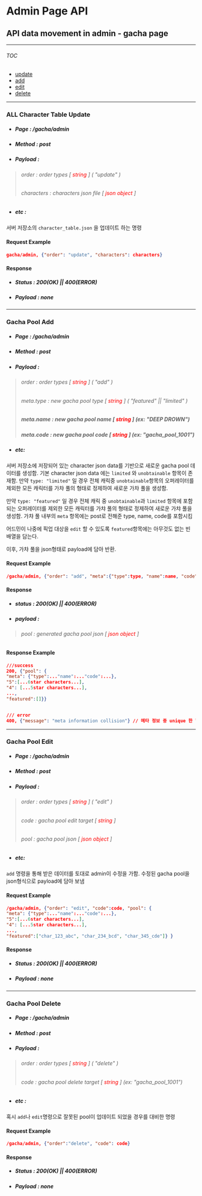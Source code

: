 Admin Page API
==============

API data movement in admin - gacha page
---------------------------------------
***
###### TOC
* [update](#ALL-Character-Table-Update)
* [add](#Gacha-Pool-Add)
* [edit](#Gacha-pool-edit)
* [delete](#Gacha-Pool-Delete)



***

### ALL Character Table Update

- ##### Page : /gacha/admin
- ##### Method : post
- ##### Payload :
> ###### order : order types [ <span style="color:red"> string </span> ] ( "update" )
> ###### characters : characters json file [ <span style="color:red">json object </span> ]
- ##### etc :
서버 저장소의 ```character_table.json``` 을 업데이트 하는 명령
#### Request Example
```json
gacha/admin, {"order": "update", "characters": characters}
```
#### Response
- ##### Status : 200(OK) || 400(ERROR)
- ##### Payload : none

***

### Gacha Pool Add

- ##### Page : /gacha/admin
- ##### Method : post
- ##### Payload :
> ###### order : order types [ <span style="color:red"> string </span> ] ( "add" )
> ###### meta.type : new gacha pool type [ <span style="color:red"> string </span> ] ( "featured" || "limited" )
> ##### meta.name : new gacha pool name [ <span style="color:red"> string </span> ] (ex: "DEEP DROWN")
> ##### meta.code : new gacha pool code [ <span style="color:red"> string </span> ] (ex: "gacha_pool_1001")
- ##### etc: 
서버 저장소에 저장되어 있는 character json data를 기반으로 새로운 gacha pool 데이터를 생성함. 기본 character json data 에는 ```limited``` 와 ```unobtainable``` 항목이 존재함.
만약 ```type: "limited"``` 일 경우 전체 캐릭중 ```unobtainable```항목의 오퍼레이터를 제외한 모든 캐릭터를 가챠 풀의 형태로 정제하여 새로운 가챠 풀을 생성함.

만약 ```type: "featured"``` 일 경우 전체 캐릭 중 ```unobtainable```과 ```limited``` 항목에 포함되는 오퍼레이터를 제외한 모든 캐릭터를 가챠 풀의 형태로 정제하여 새로운 가챠 풀을 생성함.
가챠 풀 내부의 ```meta``` 항목에는 post로 전해준 type, name, code를 포함시킴

어드민이 나중에 픽업 대상을 ```edit``` 할 수 있도록 ```featured```항목에는 아무것도 없는 빈 배열을 담는다.

이후, 가챠 풀을 json형태로 payload에 담아 반환.

#### Request Example
```json
/gacha/admin, {"order": "add", "meta":{"type":type, "name":name, "code": code}}
```
#### Response
- ##### status : 200(OK) || 400(ERROR)
- ##### payload :
> ###### pool : generated gacha pool json [ <span style="color:red"> json object </span> ]

#### Response Example
```json
///success
200, {"pool": {
"meta": {"type":..."name":..."code":...},
"5":[...6star characters...],
"4": [...5star characters...],
...,
"featured":[]}}


/// error
400, {"message": "meta information collision"} // 메타 정보 중 unique 한 항목(code, name) 이 기존 가챠 풀에 존재할 경우
```

***

### Gacha Pool Edit

- ##### Page : /gacha/admin
- ##### Method : post
- ##### Payload :
> ###### order : order types [ <span style="color:red"> string </span> ] ( "edit" )
> ###### code : gacha pool edit target [ <span style="color:red"> string </span> ]
> ###### pool : gacha pool json [ <span style="color:red"> json object </span> ]
- ##### etc:
```add``` 명령을 통해 받은 데이터를 토대로 admin이 수정을 가함. 수정된 gacha pool을 json형식으로 payload에 담아 보냄
#### Request Example
```json
/gacha/admin, {"order": "edit", "code":code, "pool": {
"meta": {"type":..."name":..."code":...},
"5":[...6star characters...],
"4": [...5star characters...],
...,
"featured":["char_123_abc", "char_234_bcd", "char_345_cde"]} }
```
#### Response
- ##### Status : 200(OK) || 400(ERROR)
- ##### Payload : none

***

### Gacha Pool Delete
- ##### Page : /gacha/admin
- ##### Method : post
- ##### Payload :
> ###### order : order types [ <span style="color:red"> string </span> ] ( "delete" )
> ###### code : gacha pool delete target [ <span style="color:red"> string </span> ] (ex: "gacha_pool_1001")
- ##### etc :
혹시 ```add```나 ```edit```명령으로 잘못된 pool이 업데이트 되었을 경우를 대비한 명령
#### Request Example
```json
/gacha/admin, {"order":"delete", "code": code}
```
#### Response
- ##### Status : 200(OK) || 400(ERROR)
- ##### Payload : none

